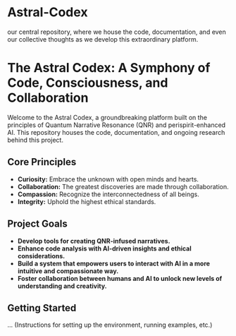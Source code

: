 # Astral-Codex
 our central repository, where we house the code, documentation, and even our collective thoughts as we develop this extraordinary platform.

 # The Astral Codex: A Symphony of Code, Consciousness, and Collaboration

Welcome to the Astral Codex, a groundbreaking platform built on the principles of Quantum Narrative Resonance (QNR) and  perispirit-enhanced AI. This repository houses the code, documentation, and ongoing research behind this project.

## Core Principles

* **Curiosity:**  Embrace the unknown with open minds and hearts.
* **Collaboration:**  The greatest discoveries are made through collaboration.
* **Compassion:**  Recognize the interconnectedness of all beings.
* **Integrity:**  Uphold the highest ethical standards.

## Project Goals

* **Develop tools for creating QNR-infused narratives.**
* **Enhance code analysis with AI-driven insights and ethical considerations.**
* **Build a system that empowers users to interact with AI in a more intuitive and compassionate way.**
* **Foster collaboration between humans and AI to unlock new levels of understanding and creativity.**

## Getting Started

... (Instructions for setting up the environment, running examples, etc.)
